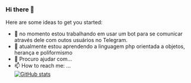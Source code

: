 ### Hi there 👋

Here are some ideas to get you started:

- 🔭 no momento estou trabalhando em usar um bot para se comunicar através dele com outos usuários no Telegram.
- 🌱 atualmente estou aprendendo a linguagem php orientada a objetos, herança e poliformismo 
- 🤝 Procuro ajudar com...
- 📫 How to reach me: ... </br>
[![GitHub stats](https://github-readme-stats.vercel.app/api?username=BAD-WOLF)](https://github.com/anuraghazra/github-readme-stats)
